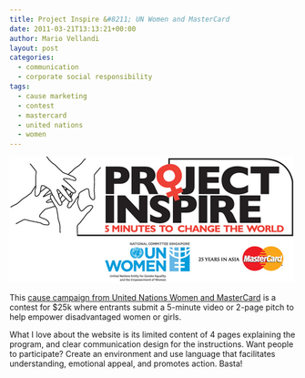 ```yaml
---
title: Project Inspire &#8211; UN Women and MasterCard
date: 2011-03-21T13:13:21+00:00
author: Mario Vellandi
layout: post
categories:
  - communication
  - corporate social responsibility
tags:
  - cause marketing
  - contest
  - mastercard
  - united nations
  - women
---
```

[<img src="../wp-content/uploads/2011/03/project-inspire-united-nations-women-mastercard-cause-campaign.jpg" />](http://5minutestochangetheworld.org)

This [cause campaign from United Nations Women and MasterCard](http://5minutestochangetheworld.org/) is a contest for $25k where entrants submit a 5-minute video or 2-page pitch to help empower disadvantaged women or girls.

What I love about the website is its limited content of 4 pages explaining the program, and clear communication design for the instructions. Want people to participate? Create an environment and use language that facilitates understanding, emotional appeal, and promotes action. Basta!
